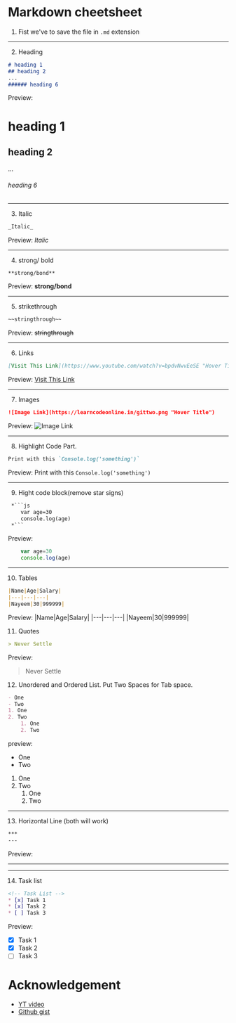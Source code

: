 # Markdown cheetsheet

1. Fist we've to save the file in `.md` extension
---
2. Heading 
```markdown
# heading 1
## heading 2
...
###### heading 6
```
Preview:
# heading 1
## heading 2
...
###### heading 6
***
3. Italic
```markdown
_Italic_
```
Preview:
_Italic_
***
4. strong/ bold
```md
**strong/bond**
```
Preview: **strong/bond**
***
5. strikethrough
```md
~~stringthrough~~ 
```
Preview: ~~stringthrough~~
***
6. Links
```md
[Visit This Link](https://www.youtube.com/watch?v=bpdvNwvEeSE "Hover Title")
```
Preview: [Visit This Link](https://www.youtube.com/watch?v=bpdvNwvEeSE "Hover Title")
***
7. Images
```md
![Image Link](https://learncodeonline.in/gittwo.png "Hover Title")
```
Preview: ![Image Link](https://learncodeonline.in/gittwo.png "Hover Title")
***
8. Highlight Code Part.
```md
Print with this `Console.log('something')`
```
Preview: Print with this `Console.log('something')`
***
9. Hight code block(remove star signs)
```md
 *```js
    var age=30
    console.log(age)
 *```
```
Preview:  
```js
    var age=30
    console.log(age)
 ```
***
 10. Tables
 ```md
 |Name|Age|Salary|
 |---|---|---|
 |Nayeem|30|999999|
```
Preview: 
 |Name|Age|Salary|
 |---|---|---|
 |Nayeem|30|999999|

 11. Quotes

 ```md
 > Never Settle
 ```
 Preview: 
 > Never Settle

12. Unordered and Ordered List. Put Two Spaces for Tab space.
```md
- One
- Two
1. One
2. Two
    1. One
    2. Two
```
preview:
- One
- Two
1. One
2. Two
    1. One
    2. Two
***

13. Horizontal Line (both will work)
```bash
***
---
```
Preview: 
***
---
14. Task list
```md
<!-- Task List -->
* [x] Task 1
* [x] Task 2
* [ ] Task 3
```
Preview:
<!-- Task List -->
* [x] Task 1
* [x] Task 2
* [ ] Task 3
# Acknowledgement
- [YT video](https://youtu.be/bpdvNwvEeSE 'Hitesh')
- [Github gist](https://gist.github.com/bradtraversy/547a7bbf35ffba1561706e161a50b05a)